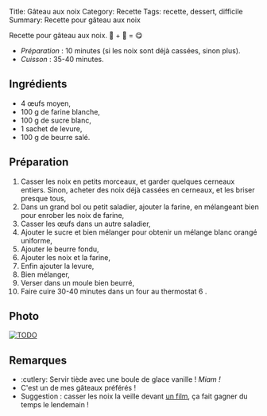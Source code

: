 Title: Gâteau aux noix
Category: Recette
Tags: recette, dessert, difficile
Summary: Recette pour gâteau aux noix

Recette pour gâteau aux noix. :cake: + :chestnut: = :yum:

- *Préparation* : 10 minutes (si les noix sont déjà cassées, sinon plus).
- *Cuisson* : 35-40 minutes.

## Ingrédients
- 4 œufs moyen,
- 100 g de farine blanche,
- 100 g de sucre blanc,
- 1 sachet de levure,
- 100 g de beurre salé.

## Préparation
1. Casser les noix en petits morceaux, et garder quelques cerneaux entiers. Sinon, acheter des noix déjà cassées en cerneaux, et les briser presque tous,
2. Dans un grand bol ou petit saladier, ajouter la farine, en mélangeant bien pour enrober les noix de farine,
3. Casser les œufs dans un autre saladier,
4. Ajouter le sucre et bien mélanger pour obtenir un mélange blanc orangé uniforme,
5. Ajouter le beurre fondu,
6. Ajouter les noix et la farine,
7. Enfin ajouter la levure,
8. Bien mélanger,
9. Verser dans un moule bien beurré,
10. Faire cuire 30-40 minutes dans un four au thermostat 6 <i class="fa fa-thermometer-full" aria-hidden="true"></i>.

## Photo
[![TODO]({filename}images/blank.png)](#)

## Remarques
- :cutlery: Servir tiède avec une boule de glace vanille ! *Miam !*
- C'est un de mes gâteaux préférés !
- Suggestion : casser les noix la veille devant [un film](http://perso.crans.org/besson/top10.fr.html#mes-10-films-preferes), ça fait gagner du temps le lendemain !
